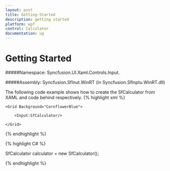 ```yaml
---
layout: post
title: Getting-Started
description: getting started
platform: wpf
control: Calculator
documentation: ug
---
```


# Getting Started

#####Namespace: Syncfusion.UI.Xaml.Controls.Input.

#####Assembly: Syncfusion.SfInut.WinRT (in Syncfusion.SfInptu.WinRT.dll)

The following code example shows how to create the SfCalculator from XAML and code behind respectively.
{% highlight xml %}

<Page xmlns:Input="using:Syncfusion.UI.Xaml.Controls.Input">

    <Grid Background="CornflowerBlue">

        <Input:SfCalculator/>

    </Grid>

</Page>

{% endhighlight %}

{% highlight C# %}

SfCalculator calculator = new SfCalculator();

{% endhighlight %}

